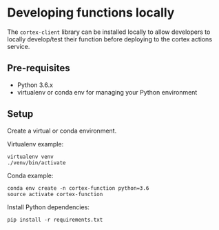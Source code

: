# Developing functions locally
The `cortex-client` library can be installed locally to allow developers to locally develop/test their function before deploying to the cortex actions service.

## Pre-requisites
* Python 3.6.x
* virtualenv or conda env for managing your Python environment

## Setup
Create a virtual or conda environment.

Virtualenv example:
```
virtualenv venv
./venv/bin/activate

```

Conda example:
```
conda env create -n cortex-function python=3.6
source activate cortex-function
```

Install Python dependencies:
```
pip install -r requirements.txt
```
